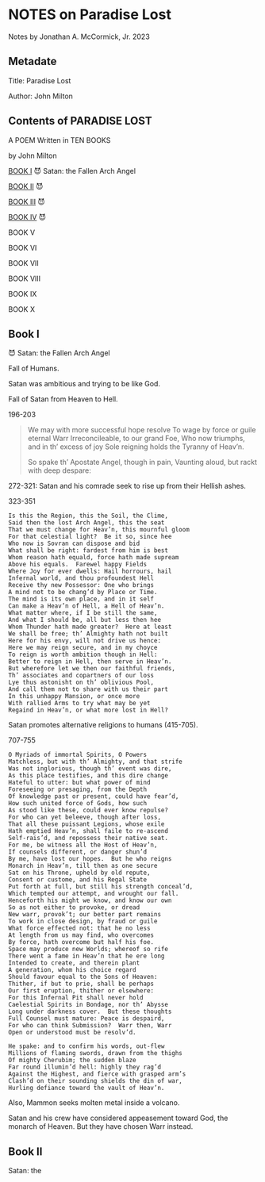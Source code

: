 # NOTES on Paradise Lost

Notes by Jonathan A. McCormick, Jr. 
2023

## Metadate

Title: Paradise Lost

Author: John Milton

## Contents of PARADISE LOST

A POEM Written in TEN BOOKS

by John Milton

[BOOK I](#book-i) 😈 Satan: the Fallen Arch Angel

[BOOK II](#book-ii) 😈 

[BOOK III](#book-iii) 😈

[BOOK IV](#book-iv) 😈

BOOK V

BOOK VI

BOOK VII

BOOK VIII

BOOK IX

BOOK X

## Book I

😈 Satan: the Fallen Arch Angel

Fall of Humans.

Satan was ambitious and trying to be like God.

Fall of Satan from Heaven to Hell.

196-203

> We may with more successful hope resolve
> To wage by force or guile eternal Warr
> Irreconcileable, to our grand Foe,
> Who now triumphs, and in th’ excess of joy
> Sole reigning holds the Tyranny of Heav’n.
> 
> So spake th’ Apostate Angel, though in pain,
> Vaunting aloud, but rackt with deep despare:

272-321: Satan and his comrade seek to rise up from their Hellish ashes.


323-351

```
Is this the Region, this the Soil, the Clime,
Said then the lost Arch Angel, this the seat
That we must change for Heav’n, this mournful gloom
For that celestial light?  Be it so, since hee
Who now is Sovran can dispose and bid
What shall be right: fardest from him is best
Whom reason hath equald, force hath made supream
Above his equals.  Farewel happy Fields
Where Joy for ever dwells: Hail horrours, hail
Infernal world, and thou profoundest Hell
Receive thy new Possessor: One who brings
A mind not to be chang’d by Place or Time.
The mind is its own place, and in it self
Can make a Heav’n of Hell, a Hell of Heav’n.
What matter where, if I be still the same,
And what I should be, all but less then hee
Whom Thunder hath made greater?  Here at least
We shall be free; th’ Almighty hath not built
Here for his envy, will not drive us hence:
Here we may reign secure, and in my choyce
To reign is worth ambition though in Hell:
Better to reign in Hell, then serve in Heav’n.
But wherefore let we then our faithful friends,
Th’ associates and copartners of our loss
Lye thus astonisht on th’ oblivious Pool,
And call them not to share with us their part
In this unhappy Mansion, or once more
With rallied Arms to try what may be yet
Regaind in Heav’n, or what more lost in Hell?
```

Satan promotes alternative religions to humans (415-705). 

707-755
```
O Myriads of immortal Spirits, O Powers
Matchless, but with th’ Almighty, and that strife
Was not inglorious, though th’ event was dire,
As this place testifies, and this dire change
Hateful to utter: but what power of mind
Foreseeing or presaging, from the Depth
Of knowledge past or present, could have fear’d,
How such united force of Gods, how such
As stood like these, could ever know repulse?
For who can yet beleeve, though after loss,
That all these puissant Legions, whose exile
Hath emptied Heav’n, shall faile to re-ascend
Self-rais’d, and repossess their native seat.
For me, be witness all the Host of Heav’n,
If counsels different, or danger shun’d
By me, have lost our hopes.  But he who reigns
Monarch in Heav’n, till then as one secure
Sat on his Throne, upheld by old repute,
Consent or custome, and his Regal State
Put forth at full, but still his strength conceal’d,
Which tempted our attempt, and wrought our fall.
Henceforth his might we know, and know our own
So as not either to provoke, or dread
New warr, provok’t; our better part remains
To work in close design, by fraud or guile
What force effected not: that he no less
At length from us may find, who overcomes
By force, hath overcome but half his foe.
Space may produce new Worlds; whereof so rife
There went a fame in Heav’n that he ere long
Intended to create, and therein plant
A generation, whom his choice regard
Should favour equal to the Sons of Heaven:
Thither, if but to prie, shall be perhaps
Our first eruption, thither or elsewhere:
For this Infernal Pit shall never hold
Caelestial Spirits in Bondage, nor th’ Abysse
Long under darkness cover.  But these thoughts
Full Counsel must mature: Peace is despaird,
For who can think Submission?  Warr then, Warr
Open or understood must be resolv’d.

He spake: and to confirm his words, out-flew
Millions of flaming swords, drawn from the thighs
Of mighty Cherubim; the sudden blaze
Far round illumin’d hell: highly they rag’d
Against the Highest, and fierce with grasped arm’s
Clash’d on their sounding shields the din of war,
Hurling defiance toward the vault of Heav’n.
```

Also, Mammon seeks molten metal inside a volcano.  

Satan and his crew have considered appeasement toward God, the monarch of Heaven. But they have chosen Warr instead. 

## Book II

Satan: the 


